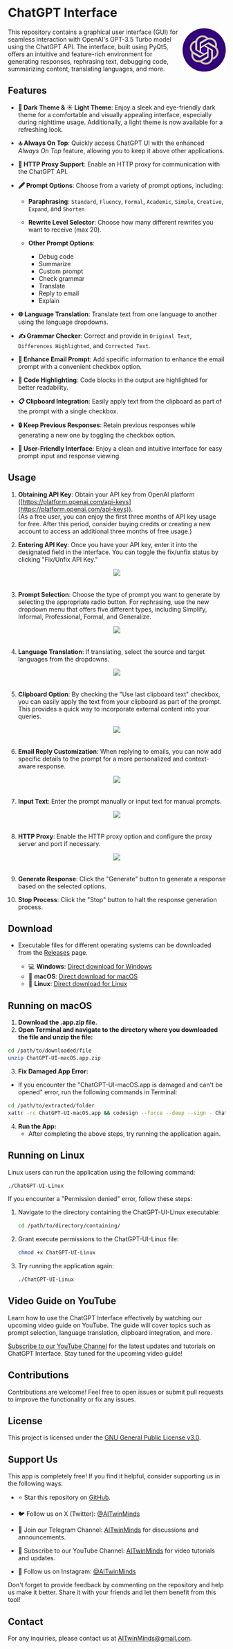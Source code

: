 <h1 align="left">ChatGPT Interface</h1>

<img align="right" width="100" height="100" src="https://github.com/AITwinMinds/ChatGPT-UI/blob/main/icon.png" alt="ChatGPT Interface">

This repository contains a graphical user interface (GUI) for seamless interaction with OpenAI's GPT-3.5 Turbo model using the ChatGPT API. The interface, built using PyQt5, offers an intuitive and feature-rich environment for generating responses, rephrasing text, debugging code, summarizing content, translating languages, and more.

## Features

- **🌙 Dark Theme & ☀️ Light Theme**: Enjoy a sleek and eye-friendly dark theme for a comfortable and visually appealing interface, especially during nighttime usage. Additionally, a light theme is now available for a refreshing look.
  
- **🔝 Always On Top**: Quickly access ChatGPT UI with the enhanced *Always On Top* feature, allowing you to keep it above other applications.

- **🔄 HTTP Proxy Support**: Enable an HTTP proxy for communication with the ChatGPT API.

- **🖋️ Prompt Options**: Choose from a variety of prompt options, including:

   - **Paraphrasing**: `Standard`, `Fluency`, `Formal`, `Academic`, `Simple`, `Creative`, `Expand`, and `Shorten`

   - **Rewrite Level Selector**: Choose how many different rewrites you want to receive (max 20).

   - **Other Prompt Options**:
      - Debug code
      - Summarize
      - Custom prompt 
      - Check grammar
      - Translate
      - Reply to email
      - Explain

- **🌐 Language Translation**: Translate text from one language to another using the language dropdowns.

- **✍️ Grammar Checker**: Correct and provide in `Original Text`, `Differences Highlighted`, and `Corrected Text`.

- **📧 Enhance Email Prompt**: Add specific information to enhance the email prompt with a convenient checkbox option.

- **🎨 Code Highlighting**: Code blocks in the output are highlighted for better readability.

- **📋 Clipboard Integration**: Easily apply text from the clipboard as part of the prompt with a single checkbox.

- **🔒 Keep Previous Responses**: Retain previous responses while generating a new one by toggling the checkbox option.

- **🤝 User-Friendly Interface**: Enjoy a clean and intuitive interface for easy prompt input and response viewing.

## Usage

1. **Obtaining API Key**: Obtain your API key from OpenAI platform ([https://platform.openai.com/api-keys](https://platform.openai.com/api-keys)). <br>
(As a free user, you can enjoy the first three months of API key usage for free. After this period, consider buying credits or creating a new account to access an additional three months of free usage.)

2. **Entering API Key**: Once you have your API key, enter it into the designated field in the interface. You can toggle the fix/unfix status by clicking "Fix/Unfix API Key."

<div align="center">
  <img src="https://github.com/AITwinMinds/ChatGPT-UI/assets/127874551/87d1c639-da90-48ab-9426-182eba660940" />
</div>
<br>

3. **Prompt Selection**: Choose the type of prompt you want to generate by selecting the appropriate radio button. For rephrasing, use the new dropdown menu that offers five different types, including Simplify, Informal, Professional, Formal, and Generalize.

<div align="center">
  <img src="https://github.com/AITwinMinds/ChatGPT-UI/assets/127874551/eb844792-55d7-4e1e-be56-4db845da692c" />
</div>
<br>

4. **Language Translation**: If translating, select the source and target languages from the dropdowns.

<div align="center">
  <img src="https://github.com/AITwinMinds/ChatGPT-UI/assets/127874551/97f0e93d-0116-4277-b569-581fcec59075" />
</div>
<br>

5. **Clipboard Option**: By checking the "Use last clipboard text" checkbox, you can easily apply the text from your clipboard as part of the prompt. This provides a quick way to incorporate external content into your queries.

<div align="center">
  <img src="https://github.com/AITwinMinds/ChatGPT-UI/assets/127874551/c09f2324-beff-41e2-86db-0822218b103e" />
</div>
<br>

6. **Email Reply Customization**: When replying to emails, you can now add specific details to the prompt for a more personalized and context-aware response.

<div align="center">
  <img src="https://github.com/AITwinMinds/ChatGPT-UI/assets/127874551/d1af7244-a32a-4ec8-92fb-8b528464e3da" />
</div>
<br>

7. **Input Text**: Enter the prompt manually or input text for manual prompts.

<div align="center">
  <img src="https://github.com/AITwinMinds/ChatGPT-UI/assets/127874551/6e30f217-0b7e-420b-a5f3-9be214ccf5a3" />
</div>
<br>

8. **HTTP Proxy**: Enable the HTTP proxy option and configure the proxy server and port if necessary.

<div align="center">
  <img src="https://github.com/AITwinMinds/ChatGPT-UI/assets/127874551/d64a099b-0dc7-4422-8ed1-c91eaed7f0ab" />
</div>
<br>

9. **Generate Response**: Click the "Generate" button to generate a response based on the selected options.

10. **Stop Process**: Click the "Stop" button to halt the response generation process.


## Download

- Executable files for different operating systems can be downloaded from the [Releases](https://github.com/AITwinMinds/ChatGPT-UI/releases) page.

  - 💻 **Windows**: [Direct download for Windows](https://github.com/AITwinMinds/ChatGPT-UI/releases/download/v3.0/ChatGPT-UI-Windows.exe)
  - 🍏 **macOS**: [Direct download for macOS](https://github.com/AITwinMinds/ChatGPT-UI/releases/download/v3.0/ChatGPT-UI-macOS.app.zip)
  - 🐧 **Linux**: [Direct download for Linux](https://github.com/AITwinMinds/ChatGPT-UI/releases/download/v3.0/ChatGPT-UI-Linux)

## Running on macOS
1. **Download the .app.zip file.**
2. **Open Terminal and navigate to the directory where you downloaded the file and unzip the file:**
 ```bash
 cd /path/to/downloaded/file
 unzip ChatGPT-UI-macOS.app.zip
 ```
3. **Fix Damaged App Error:**
- If you encounter the "ChatGPT-UI-macOS.app is damaged and can't be opened" error, run the following commands in Terminal:
```bash
cd /path/to/extracted/folder
xattr -rc ChatGPT-UI-macOS.app && codesign --force --deep --sign - ChatGPT-UI-macOS.app
```
4. **Run the App:**
   - After completing the above steps, try running the application again.


## Running on Linux
Linux users can run the application using the following command:

```bash
./ChatGPT-UI-Linux
```

If you encounter a "Permission denied" error, follow these steps:

1. Navigate to the directory containing the ChatGPT-UI-Linux executable:

    ```bash
    cd /path/to/directory/containing/
    ```

2. Grant execute permissions to the ChatGPT-UI-Linux file:

    ```bash
    chmod +x ChatGPT-UI-Linux
    ```

3. Try running the application again:

    ```bash
    ./ChatGPT-UI-Linux
    ```
    
## Video Guide on YouTube

Learn how to use the ChatGPT Interface effectively by watching our upcoming video guide on YouTube. The guide will cover topics such as prompt selection, language translation, clipboard integration, and more.

[Subscribe to our YouTube Channel](https://www.youtube.com/@AITwinMinds) for the latest updates and tutorials on ChatGPT Interface. Stay tuned for the upcoming video guide!

## Contributions

Contributions are welcome! Feel free to open issues or submit pull requests to improve the functionality or fix any issues.

## License

This project is licensed under the [GNU General Public License v3.0](LICENSE).

## Support Us

This app is completely free! If you find it helpful, consider supporting us in the following ways:

- ⭐ Star this repository on [GitHub](https://github.com/AITwinMinds/ChatGPT-UI).
  
- 🐦 Follow us on X (Twitter): [@AITwinMinds](https://twitter.com/AITwinMinds)

- 📣 Join our Telegram Channel: [AITwinMinds](https://t.me/AITwinMinds) for discussions and announcements.

- 🎥 Subscribe to our YouTube Channel: [AITwinMinds](https://www.youtube.com/@AITwinMinds) for video tutorials and updates.

- 📸 Follow us on Instagram: [@AITwinMinds](https://www.instagram.com/AITwinMinds)


Don't forget to provide feedback by commenting on the repository and help us make it better. Share it with your friends and let them benefit from this tool!

## Contact

For any inquiries, please contact us at [AITwinMinds@gmail.com](mailto:AITwinMinds@gmail.com).
